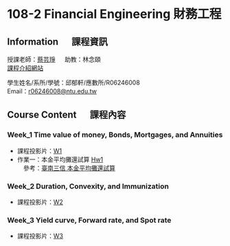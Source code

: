 # 108-2 Financial Engineering 財務工程
## Information &emsp; 課程資訊
授課老師：[蔡芸琤](http://homepage.ntu.edu.tw/~pecutsai) &emsp; 助教：林念頤 <br />
[課程介紹網站](https://ceiba.ntu.edu.tw/course/ab48b6/index.htm) <br />

學生姓名/系所/學號：邱郁軒/應數所/R06246008 <br />
Email：r06246008@ntu.edu.tw <br />

## Course Content &emsp; 課程內容
### Week_1 Time value of money, Bonds, Mortgages, and Annuities
* 課程投影片：[W1](https://docs.google.com/presentation/d/e/2PACX-1vQanrLs-ZSFlnAXkUL5uLO9PVvrK1GaNFcjCVwC7IyIt16w_NuaCYUaO6lRxF54Qub_RntV2FGKr-Dm/pub?start=false&loop=false&delayms=3000&slide=id.p) <br />
* 作業一：本金平均攤還試算 [Hw1](https://github.com/aqua86400/Financial_Engineering/tree/master/Hw1) <br /> &emsp;參考：[臺南三信 本金平均攤還試算](https://ttc.scu.org.tw/memdca1.htm) <br />

### Week_2 Duration, Convexity, and Immunization
* 課程投影片：[W2](https://docs.google.com/presentation/d/e/2PACX-1vT-MCYz-iGTsejcyrKczSZWKEJoQzcOlora1YpMPiV0LMacGodAm14PvvTjkXjVLjuk1paNxFvy6GuU/pub?start=false&loop=false&delayms=3000&slide=id.p) <br />

### Week_3 Yield curve, Forward rate, and Spot rate
* 課程投影片：[W3](https://docs.google.com/presentation/d/e/2PACX-1vT0uWPmTezKky8GLD_fkmfuJjXCLRuVkQWNuHmeogeMpY21cbwQurn7CsaVWRZDSZcZTvXjjpvY4lwE/pub?start=false&loop=false&delayms=3000&slide=id.p)<br />

